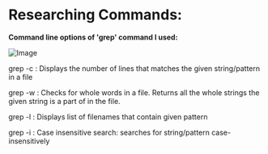 # Researching Commands:

**Command line options of 'grep' command I used:**

![Image](Grepcommandlineoptions.png)

grep -c : Displays the number of lines that matches the given string/pattern in a file


grep -w : Checks for whole words in a file. Returns all the whole strings the given string is a part of in the file.


grep -l : Displays list of filenames that contain given pattern


grep -i : Case insensitive search: searches for string/pattern case-insensitively
